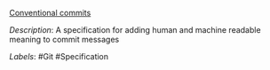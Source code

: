 [Conventional commits](https://www.conventionalcommits.org/en/v1.0.0/#specification)

*Description*: A specification for adding human and machine readable meaning to commit messages

*Labels*: #Git #Specification
